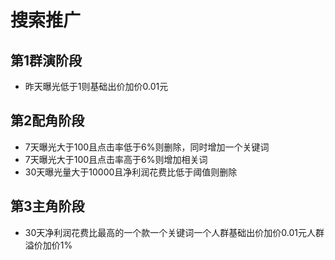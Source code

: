 # 搜索推广

## 第1群演阶段

  - 昨天曝光低于1则基础出价加价0.01元

## 第2配角阶段

  - 7天曝光大于100且点击率低于6%则删除，同时增加一个关键词
  - 7天曝光大于100且点击率高于6%则增加相关词
  - 30天曝光量大于10000且净利润花费比低于阈值则删除

## 第3主角阶段

  - 30天净利润花费比最高的一个款一个关键词一个人群基础出价加价0.01元人群溢价加价1%
